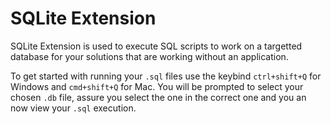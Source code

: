 # SQLite Extension
SQLite Extension is used to execute SQL scripts to work on a targetted database for your solutions that are working without an application.

To get started with running your `.sql` files use the keybind `ctrl+shift+Q` for Windows and `cmd+shift+Q` for Mac.
You will be prompted to select your chosen `.db` file, assure you select the one in the correct one and you an now view your `.sql` execution.
